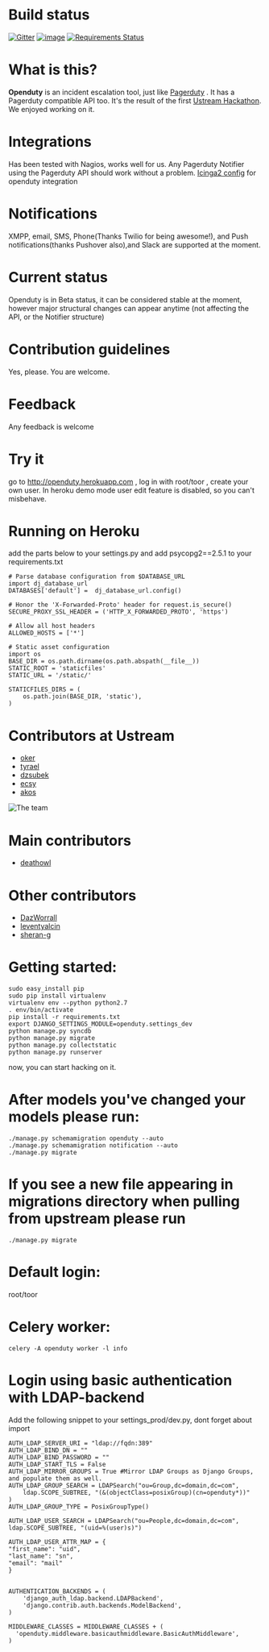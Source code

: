 # Build status

[![Gitter](https://badges.gitter.im/Join%20Chat.svg)](https://gitter.im/ustream/openduty)
[![image](https://api.travis-ci.org/ustream/openduty.svg)](https://travis-ci.org/ustream/openduty)
[![Requirements Status](https://requires.io/github/openduty/openduty/requirements.svg?branch=master)](https://requires.io/github/openduty/openduty/requirements/?branch=master)
# What is this?
**Openduty** is an incident escalation tool, just like [Pagerduty](http://pagerduty.com) . It has a Pagerduty compatible API too. It's the result of the first [Ustream Hackathon](http://www.ustream.tv/blog/2014/03/27/hackathon-recap-21-ideas-11-teams-one-goal/). We enjoyed working on it.
# Integrations
Has been tested with Nagios, works well for us. Any Pagerduty Notifier using the Pagerduty API should work without a problem.
[Icinga2 config](https://github.com/deathowl/OpenDuty-Icinga2) for openduty integration

# Notifications
XMPP, email, SMS, Phone(Thanks Twilio for being awesome!), and Push notifications(thanks Pushover also),and Slack are supported at the moment.
# Current status
Openduty is in Beta status, it can be considered stable at the moment, however major structural changes can appear anytime (not affecting the API, or the Notifier structure)

# Contribution guidelines
Yes, please. You are welcome.
# Feedback
Any feedback is welcome

# Try it
go to http://openduty.herokuapp.com , log in with root/toor , create your own user.
In heroku demo mode user edit feature is disabled, so you can't misbehave.

# Running on Heroku
add the parts below to your settings.py and add psycopg2==2.5.1 to your requirements.txt

```
# Parse database configuration from $DATABASE_URL
import dj_database_url
DATABASES['default'] =  dj_database_url.config()

# Honor the 'X-Forwarded-Proto' header for request.is_secure()
SECURE_PROXY_SSL_HEADER = ('HTTP_X_FORWARDED_PROTO', 'https')

# Allow all host headers
ALLOWED_HOSTS = ['*']

# Static asset configuration
import os
BASE_DIR = os.path.dirname(os.path.abspath(__file__))
STATIC_ROOT = 'staticfiles'
STATIC_URL = '/static/'

STATICFILES_DIRS = (
    os.path.join(BASE_DIR, 'static'),
)
```

# Contributors at Ustream
- [oker](http://github.com/oker1)
- [tyrael](http://github.com/tyrael)
- [dzsubek](https://github.com/dzsubek)
- [ecsy](https://github.com/ecsy)
- [akos](https://github.com/gyim)

![The team](http://deathowlsnest.com/images/cod.jpg)
# Main contributors
- [deathowl](http://github.com/deathowl) 

# Other contributors
- [DazWorrall](https://github.com/DazWorrall)
- [leventyalcin](https://github.com/leventyalcin)
- [sheran-g](https://github.com/sheran-g)

# Getting started:
```
sudo easy_install pip
sudo pip install virtualenv
virtualenv env --python python2.7
. env/bin/activate
pip install -r requirements.txt
export DJANGO_SETTINGS_MODULE=openduty.settings_dev
python manage.py syncdb
python manage.py migrate
python manage.py collectstatic
python manage.py runserver
```
now, you can start hacking on it.

# After models you've changed your models please run:
```
./manage.py schemamigration openduty --auto
./manage.py schemamigration notification --auto
./manage.py migrate

```

# If you see a new file appearing in migrations directory when pulling from upstream please run
```
./manage.py migrate
```

# Default login:
root/toor

# Celery worker:
```
celery -A openduty worker -l info
```

# Login using basic authentication with LDAP-backend

Add the following snippet to your settings_prod/dev.py, dont forget about import

```
AUTH_LDAP_SERVER_URI = "ldap://fqdn:389"
AUTH_LDAP_BIND_DN = ""
AUTH_LDAP_BIND_PASSWORD = ""
AUTH_LDAP_START_TLS = False
AUTH_LDAP_MIRROR_GROUPS = True #Mirror LDAP Groups as Django Groups, and populate them as well.
AUTH_LDAP_GROUP_SEARCH = LDAPSearch("ou=Group,dc=domain,dc=com",
    ldap.SCOPE_SUBTREE, "(&(objectClass=posixGroup)(cn=openduty*))"
)
AUTH_LDAP_GROUP_TYPE = PosixGroupType()

AUTH_LDAP_USER_SEARCH = LDAPSearch("ou=People,dc=domain,dc=com",
ldap.SCOPE_SUBTREE, "(uid=%(user)s)")

AUTH_LDAP_USER_ATTR_MAP = {
"first_name": "uid",
"last_name": "sn",
"email": "mail"
}


AUTHENTICATION_BACKENDS = (
    'django_auth_ldap.backend.LDAPBackend',
    'django.contrib.auth.backends.ModelBackend',
)

MIDDLEWARE_CLASSES = MIDDLEWARE_CLASSES + (
  'openduty.middleware.basicauthmiddleware.BasicAuthMiddleware',
)

```
